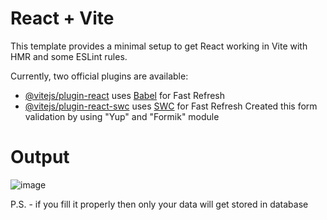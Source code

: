 # React + Vite

This template provides a minimal setup to get React working in Vite with HMR and some ESLint rules.

Currently, two official plugins are available:

- [@vitejs/plugin-react](https://github.com/vitejs/vite-plugin-react/blob/main/packages/plugin-react/README.md) uses [Babel](https://babeljs.io/) for Fast Refresh
- [@vitejs/plugin-react-swc](https://github.com/vitejs/vite-plugin-react-swc) uses [SWC](https://swc.rs/) for Fast Refresh
Created this form validation by using "Yup" and "Formik" module
# Output
![image](https://github.com/isseidevil/weather-app/assets/149817970/736ca926-2d56-4f94-9db9-4d06ab65c846) 

P.S. - if you fill it properly then only your data will get stored in database  
